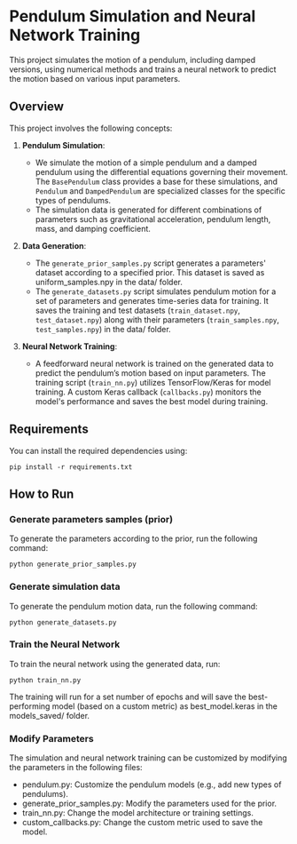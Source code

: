 # Pendulum Simulation and Neural Network Training

This project simulates the motion of a pendulum, including damped versions, using numerical methods and trains a neural network to predict the motion based on various input parameters.

## Overview

This project involves the following concepts:

1. **Pendulum Simulation**: 
   - We simulate the motion of a simple pendulum and a damped pendulum using the differential equations governing their movement. The `BasePendulum` class provides a base for these simulations, and `Pendulum` and `DampedPendulum` are specialized classes for the specific types of pendulums.
   - The simulation data is generated for different combinations of parameters such as gravitational acceleration, pendulum length, mass, and damping coefficient.

2. **Data Generation**:
   - The `generate_prior_samples.py` script generates a parameters' dataset according to a specified prior. This dataset is saved as uniform_samples.npy in the data/ folder. 
   - The `generate_datasets.py` script simulates pendulum motion for a set of parameters and generates time-series data for training. It saves the training and test datasets (`train_dataset.npy`, `test_dataset.npy`) along with their parameters (`train_samples.npy`, `test_samples.npy`) in the data/ folder.

3. **Neural Network Training**:
   - A feedforward neural network is trained on the generated data to predict the pendulum’s motion based on input parameters. The training script (`train_nn.py`) utilizes TensorFlow/Keras for model training. A custom Keras callback (`callbacks.py`) monitors the model's performance and saves the best model during training.

## Requirements
You can install the required dependencies using:
```
pip install -r requirements.txt
```

## How to Run
### Generate parameters samples (prior)  
To generate the parameters according to the prior, run the following command:  
```
python generate_prior_samples.py
```

### Generate simulation data  

To generate the pendulum motion data, run the following command:  
```
python generate_datasets.py
```


### Train the Neural Network  
To train the neural network using the generated data, run:  
```
python train_nn.py
```  
The training will run for a set number of epochs and will save the best-performing model (based on a custom metric) as best_model.keras in the models_saved/ folder. 

### Modify Parameters  
The simulation and neural network training can be customized by modifying the parameters in the following files:

   * pendulum.py: Customize the pendulum models (e.g., add new types of pendulums).
   * generate_prior_samples.py: Modify the parameters used for the prior.  
   * train_nn.py: Change the model architecture or training settings.
   * custom_callbacks.py: Change the custom metric used to save the model.